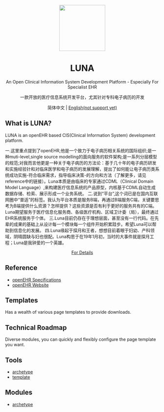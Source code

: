 <p align="center">
  <a href="http://landing.ant.design">
    <img width="150px" height="150px" src="https://gw.alipayobjects.com/zos/rmsportal/hSYPdZJwZeXAgfkktcEu.svg"/>
  </a>
</p>
<h1 align="center">LUNA</h1>

<div align="center">
  

An Open Clinical Information System Development Platform - Especially For Specialist EHR

一款开放的医疗信息系统开发平台，尤其针对专科电子病历的开发
</div>

<div align="center"> 简体中文 | <a href="./README-zh_CN.md">English(not support yet)</a></div>

## What is LUNA?

LUNA is an openEHR based CIS(Clinical Information System) development platform.

一.这里重点提到了openEHR,他是一个致力于电子病历相关系统的国际组织;是一种muti-level,single source modelling的面向服务的软件架构;是一系列分层模型的规范;对我而言他更是一种关于电子病历的方法论：基于几十年的电子病历研发和实施经验针和对临床医学和电子病历的发展理解，提出了如何能让电子病历类系统成功实施-符合临床需求，指导临床决策-的方向和方法（了解更多，请见reference中的链接）。Luna本质是由临床的专家通过CDML（Clinical Domain Model Language）,来构建医疗信息系统的产品原型，内核基于CDML自动生成数据存储、检索、展示形成一个业务系统。
二.说到“平台”,这个词已是在国内互联网圈中“普适”的标签。我认为平台本质是服务B端，再通过B端服务C端，关键要思考为B端提供什么资源？怎样提供？这些资源是否有利于更好的服务共有的C端。Luna期望服务于医疗信息化服务商、各级医疗机构、区域卫计委（局），最终通过EHR系统服务于个体。
三.Luna目前仍存在于理想层面，甚至没有一行代码。在先辈的成果的基础上从设计每一个模块每一个组件开始积累跬步。希望Luna可以帮助到信息化的发展。
四.Luna缘起于探月和王者，想想目前着眼于妇幼、产科领域，阴晴圆缺与妇也很配。Luna构思于在19年1月初，当时的大事件就是探月工程；Luna是我钟爱的一个英雄。
<div align="center">
  <a href="https://landing.ant.design/edit">For Details</a>
</div>

## Reference

- [openEHR Specifications](https://specifications.openehr.org/)
- [openEHR Website](https://www.openehr.org/)

## Templates

Has a wealth of various page templates to provide downloads.


## Technical Roadmap

Diverse modules, you can quickly and flexibly configure the page template you want.

## Tools 

- [archetype](https://github.com/ant-motion/ant-motion-dva-cli-example)
- [template](https://github.com/ant-motion/ant-motion-dva-cli-example)

## Modules 

- [archetype](https://github.com/ant-motion/ant-motion-dva-cli-example)
